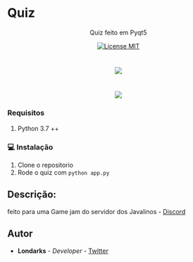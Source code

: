 # Quiz

<p align="center">Quiz feito em Pyqt5</p>

<p align="center">
  <a href="https://opensource.org/licenses/MIT">
    <img src="https://img.shields.io/badge/License-MIT-blue.svg" alt="License MIT">
  </a>
</p>

<h1 align="center">
  <img src="images/page1.png"/>
</h1>

<h1 align="center">
  <img src="images/page2.png"/>
</h1>

### Requisitos
1. Python 3.7 ++


### :computer: Instalação
1. Clone o repositorio
3. Rode o quiz com  ``` python app.py ```


## Descrição:
feito para uma Game jam do servidor dos Javalinos - [Discord](https://discord.gg/rySNJcJ)

## Autor
- **Londarks** - _Developer_ - [Twitter](https://twitter.com/londarks)
